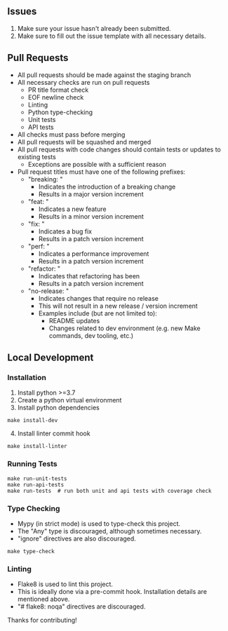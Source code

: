 ## Issues
1. Make sure your issue hasn't already been submitted.
2. Make sure to fill out the issue template with all necessary details.

## Pull Requests
- All pull requests should be made against the staging branch
- All necessary checks are run on pull requests
  - PR title format check
  - EOF newline check
  - Linting
  - Python type-checking
  - Unit tests
  - API tests
- All checks must pass before merging
- All pull requests will be squashed and merged
- All pull requests with code changes should contain tests or updates to existing tests
  - Exceptions are possible with a sufficient reason
- Pull request titles must have one of the following prefixes:
  - "breaking: "
    - Indicates the introduction of a breaking change
    - Results in a major version increment
  - "feat: "
    - Indicates a new feature
    - Results in a minor version increment
  - "fix: "
    - Indicates a bug fix
    - Results in a patch version increment
  - "perf: "
    - Indicates a performance improvement
    - Results in a patch version increment
  - "refactor: "
    - Indicates that refactoring has been
    - Results in a patch version increment
  - "no-release: "
    - Indicates changes that require no release
    - This will not result in a new release / version increment
    - Examples include (but are not limited to):
      - README updates
      - Changes related to dev environment (e.g. new Make commands, dev tooling, etc.)

## Local Development

### Installation
1. Install python >=3.7
2. Create a python virtual environment
3. Install python dependencies
```shell
make install-dev
```
4. Install linter commit hook
```shell
make install-linter
```

### Running Tests
```shell
make run-unit-tests
make run-api-tests
make run-tests  # run both unit and api tests with coverage check
```

### Type Checking
- Mypy (in strict mode) is used to type-check this project.
- The "Any" type is discouraged, although sometimes necessary.
- "ignore" directives are also discouraged.

```shell
make type-check
```

### Linting
- Flake8 is used to lint this project.
- This is ideally done via a pre-commit hook. Installation details are mentioned above.
- "# flake8: noqa" directives are discouraged.

Thanks for contributing!
